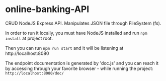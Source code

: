 # online-banking-API

CRUD NodeJS Express API. Manipulates JSON file through FileSystem (fs).

In order to run it locally, you must have NodeJS installed and run `npm install` at project root.

Then you can run `npm run start` and it will be listening at http://localhost:8080

The endpoint documentation is generated by 'doc.js' and you can reach it by accessing through your favorite browser - while running the project:
 `http://localhost:8080/doc/`